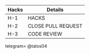 |  Hacks  | Details |
| ------------- | ------------- |
| H-1  | HACKS  |
| H-2  | CLOSE PULL REQUEST  |
| H-3  | CODE REVIEW  |

telegram= @talos04
